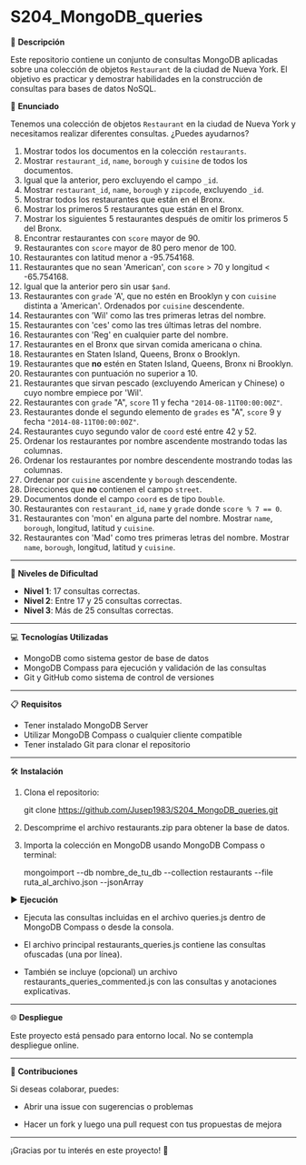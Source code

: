 # S204_MongoDB_queries

📄 **Descripción**

Este repositorio contiene un conjunto de consultas MongoDB aplicadas sobre una colección de objetos `Restaurant` de la ciudad de Nueva York. El objetivo es practicar y demostrar habilidades en la construcción de consultas para bases de datos NoSQL.

🔽 **Enunciado**

Tenemos una colección de objetos `Restaurant` en la ciudad de Nueva York y necesitamos realizar diferentes consultas. ¿Puedes ayudarnos?

1. Mostrar todos los documentos en la colección `restaurants`.  
2. Mostrar `restaurant_id`, `name`, `borough` y `cuisine` de todos los documentos.  
3. Igual que la anterior, pero excluyendo el campo `_id`.  
4. Mostrar `restaurant_id`, `name`, `borough` y `zipcode`, excluyendo `_id`.  
5. Mostrar todos los restaurantes que están en el Bronx.  
6. Mostrar los primeros 5 restaurantes que están en el Bronx.  
7. Mostrar los siguientes 5 restaurantes después de omitir los primeros 5 del Bronx.  
8. Encontrar restaurantes con `score` mayor de 90.  
9. Restaurantes con `score` mayor de 80 pero menor de 100.  
10. Restaurantes con latitud menor a -95.754168.  
11. Restaurantes que no sean 'American', con `score` > 70 y longitud < -65.754168.  
12. Igual que la anterior pero sin usar `$and`.  
13. Restaurantes con `grade` 'A', que no estén en Brooklyn y con `cuisine` distinta a 'American'. Ordenados por `cuisine` descendente.  
14. Restaurantes con 'Wil' como las tres primeras letras del nombre.  
15. Restaurantes con 'ces' como las tres últimas letras del nombre.  
16. Restaurantes con 'Reg' en cualquier parte del nombre.  
17. Restaurantes en el Bronx que sirvan comida americana o china.  
18. Restaurantes en Staten Island, Queens, Bronx o Brooklyn.  
19. Restaurantes que **no** estén en Staten Island, Queens, Bronx ni Brooklyn.  
20. Restaurantes con puntuación no superior a 10.  
21. Restaurantes que sirvan pescado (excluyendo American y Chinese) o cuyo nombre empiece por 'Wil'.  
22. Restaurantes con `grade` "A", `score` 11 y fecha `"2014-08-11T00:00:00Z"`.  
23. Restaurantes donde el segundo elemento de `grades` es "A", `score` 9 y fecha `"2014-08-11T00:00:00Z"`.  
24. Restaurantes cuyo segundo valor de `coord` esté entre 42 y 52.  
25. Ordenar los restaurantes por nombre ascendente mostrando todas las columnas.  
26. Ordenar los restaurantes por nombre descendente mostrando todas las columnas.  
27. Ordenar por `cuisine` ascendente y `borough` descendente.  
28. Direcciones que **no** contienen el campo `street`.  
29. Documentos donde el campo `coord` es de tipo `Double`.  
30. Restaurantes con `restaurant_id`, `name` y `grade` donde `score % 7 == 0`.  
31. Restaurantes con 'mon' en alguna parte del nombre. Mostrar `name`, `borough`, longitud, latitud y `cuisine`.  
32. Restaurantes con 'Mad' como tres primeras letras del nombre. Mostrar `name`, `borough`, longitud, latitud y `cuisine`.

---

🏅 **Niveles de Dificultad**

- **Nivel 1**: 17 consultas correctas.  
- **Nivel 2**: Entre 17 y 25 consultas correctas.  
- **Nivel 3**: Más de 25 consultas correctas.

---

💻 **Tecnologías Utilizadas**

- MongoDB como sistema gestor de base de datos  
- MongoDB Compass para ejecución y validación de las consultas  
- Git y GitHub como sistema de control de versiones

---

📋 **Requisitos**

- Tener instalado MongoDB Server  
- Utilizar MongoDB Compass o cualquier cliente compatible  
- Tener instalado Git para clonar el repositorio

---

🛠️ **Instalación**

1. Clona el repositorio:


	git clone https://github.com/Jusep1983/S204_MongoDB_queries.git

2. Descomprime el archivo restaurants.zip para obtener la base de datos.

3. Importa la colección en MongoDB usando MongoDB Compass o terminal:


	mongoimport --db nombre_de_tu_db --collection restaurants --file ruta_al_archivo.json --jsonArray

▶️ **Ejecución**

- Ejecuta las consultas incluidas en el archivo queries.js dentro de MongoDB Compass o desde la consola.

- El archivo principal restaurants_queries.js contiene las consultas ofuscadas (una por línea).

- También se incluye (opcional) un archivo restaurants_queries_commented.js con las consultas y anotaciones explicativas.

---

🌐 **Despliegue**

Este proyecto está pensado para entorno local. No se contempla despliegue online.

---

🤝 **Contribuciones**

Si deseas colaborar, puedes:

- Abrir una issue con sugerencias o problemas

- Hacer un fork y luego una pull request con tus propuestas de mejora

---

¡Gracias por tu interés en este proyecto! 🚀
